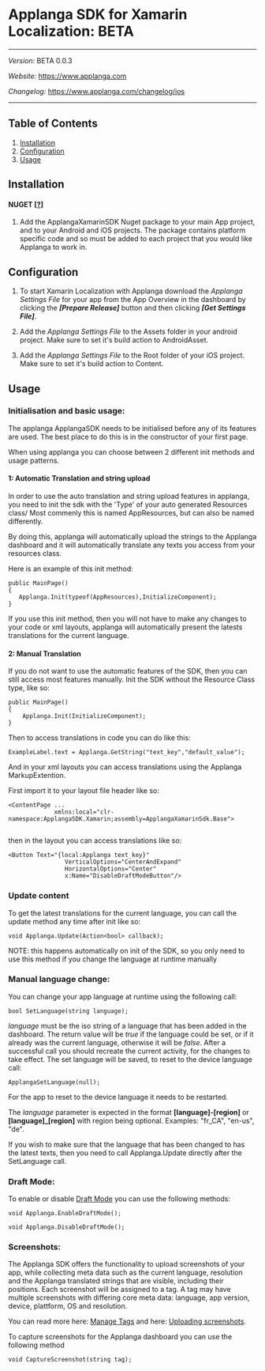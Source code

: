# Applanga SDK for Xamarin Localization: BETA
***
*Version:* BETA 0.0.3

*Website:* <https://www.applanga.com> 

*Changelog:* <https://www.applanga.com/changelog/ios>
***


## Table of Contents

  1. [Installation](#installation)
  2. [Configuration](#configuration)
  3. [Usage](#usage)



## Installation
#### NUGET [[?](https://www.nuget.org/)]

1. Add the ApplangaXamarinSDK Nuget package to your main App project, and to your Android and iOS projects. The package contains platform specific code and so must be added to each project that you would like Applanga to work in.

 
## Configuration
1. To start Xamarin Localization with Applanga download the *Applanga Settings File* for your app from the App Overview in the dashboard by clicking the ***[Prepare Release]*** button and then clicking ***[Get Settings File]***.
 
2. Add the *Applanga Settings File* to the Assets folder in your android project. Make sure to set it's build action to AndroidAsset.
 
3. Add the *Applanga Settings File* to the Root folder of your iOS project. Make sure to set it's build action to Content.

## Usage

### Initialisation and basic usage:

The applanga ApplangaSDK needs to be initialised before any of its features are used. The best place to do this is in the constructor of your first page.

When using applanga you can choose between 2 different init methods and usage patterns.

#### 1: Automatic Translation and string upload

In order to use the auto translation and string upload features in applanga, you need to init the sdk with the 'Type' of your auto generated Resources class/ Most commenly this is named AppResources, but can also be named differently.

By doing this, applanga will automatically upload the strings to the Applanga dashboard and it will automatically translate any texts you access from your resources class.

Here is an example of this init method:

```
public MainPage()
{
   Applanga.Init(typeof(AppResources),InitializeComponent);
}
```
If you use this init method, then you will not have to make any changes to your code or xml layouts, applanga will automatically present the latests translations for the current language.

#### 2: Manual Translation

If you do not want to use the automatic features of the SDK, then you can still access most features manually. Init the SDK without the Resource Class type, like so:

```
public MainPage()
{
    Applanga.Init(InitializeComponent);
}
```
Then to access translations in code you can do like this:

```
ExampleLabel.text = Applanga.GetString("text_key","default_value");
```
And in your xml layouts you can access translations using the Applanga MarkupExtention.

First import it to your layout file header like so:

```
<ContentPage ... 
             xmlns:local="clr-namespace:ApplangaSDK.Xamarin;assembly=ApplangaXamarinSdk.Base">
             
```
then in the layout you can access translations like so:

```
<Button Text="{local:Applanga text_key}"
                VerticalOptions="CenterAndExpand"
                HorizontalOptions="Center"
                x:Name="DisableDraftModeButton"/>

```

### Update content
To get the latest translations for the current language, you can call the update method any time after init like so:

```
void Applanga.Update(Action<bool> callback);

```
NOTE: this happens automatically on init of the SDK, so you only need to use this method if you change the language at runtime manually

### Manual language change:

You can change your app language at runtime using the following call:

```
bool SetLanguage(string language);
```
  *language* must be the iso string of a language that has been added in     the dashboard.
      The return value will be *true* if the language could be set, or if it already was the     current language, otherwise it will be *false*. After a successful call you should      recreate the current activity, for the changes to take effect.
      The set language will be saved, to reset to the     device language call:

```
ApplangaSetLanguage(null);
```

For the app to reset to the device language it needs to be restarted.

The *language* parameter is expected in the format **[language]-[region]** or     **[language]_[region]** with region being optional. Examples: "fr_CA", "en-us", "de".

If you wish to make sure that the language that has been changed to has the latest texts, then you need to call Applanga.Update directly after the SetLanguage call.

### Draft Mode:

To enable or disable [Draft Mode](https://www.applanga.com/docs/translation-management-dashboard/draft_on-device-testing) you can use the following methods: 

```
void Applanga.EnableDraftMode();

void Applanga.DisableDraftMode();

```

### Screenshots:


The Applanga SDK offers the functionality to upload screenshots of your app, while collecting meta data such as the current language, resolution and the Applanga translated strings that are visible,     including their positions.
     Each screenshot will be assigned to a tag. A tag may have multiple screenshots with differing core meta data: language, app version, device, plattform, OS and resolution.

You can read more here: [Manage Tags](https://applanga.com/docs#manage_tags) and here: [Uploading screenshots](https://applanga.com/docs#uploading_screenshots).

To capture screenshots for the Applanga dashboard you can use the following method

```
void CaptureScreenshot(string tag);
```
